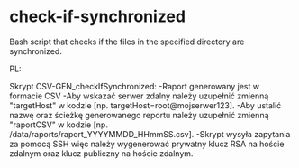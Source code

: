 # check-if-synchronized
Bash script that checks if the files in the specified directory are synchronized.

PL:

Skrypt CSV-GEN_checkIfSynchronized:
-Raport generowany jest w formacie CSV
-Aby wskazać serwer zdalny należy uzupełnić zmienną "targetHost" w kodzie [np. targetHost=root@mojserwer123].
-Aby ustalić nazwę oraz ścieżkę generowanego reportu należy uzupełnić zmienną "raportCSV" w kodzie [np. /data/raports/raport_YYYYMMDD_HHmmSS.csv].
-Skrypt wysyła zapytania za pomocą SSH więc należy wygenerować prywatny klucz RSA na hoście zdalnym oraz klucz publiczny na hoście zdalnym.

